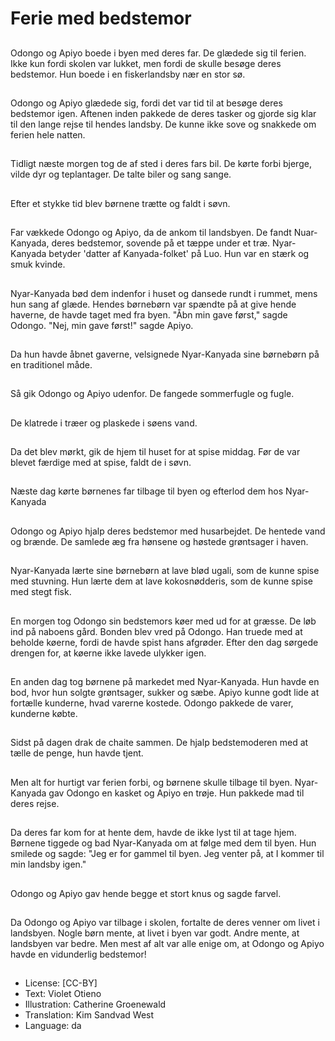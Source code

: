 # Ferie med bedstemor

##
Odongo og Apiyo boede i byen med deres far. De glædede sig til ferien. Ikke kun fordi skolen var lukket, men fordi de skulle besøge deres bedstemor. Hun boede i en fiskerlandsby nær en stor sø.

##
Odongo og Apiyo glædede sig, fordi det var tid til at besøge deres bedstemor igen. Aftenen inden pakkede de deres tasker og gjorde sig klar til den lange rejse til hendes landsby. De kunne ikke sove og snakkede om ferien hele natten.

##
Tidligt næste morgen tog de af sted i deres fars bil. De kørte forbi bjerge, vilde dyr og teplantager. De talte biler og sang sange.

##
Efter et stykke tid blev børnene trætte og faldt i søvn.

##
Far vækkede Odongo og Apiyo, da de ankom til landsbyen. De fandt Nuar-Kanyada, deres bedstemor, sovende på et tæppe under et træ. Nyar-Kanyada betyder 'datter af Kanyada-folket' på Luo. Hun var en stærk og smuk kvinde.

##
Nyar-Kanyada bød dem indenfor i huset og dansede rundt i rummet, mens hun sang af glæde. Hendes børnebørn var spændte på at give hende haverne, de havde taget med fra byen. "Åbn min gave først," sagde Odongo. "Nej, min gave først!" sagde Apiyo.

##
Da hun havde åbnet gaverne, velsignede Nyar-Kanyada sine børnebørn på en traditionel måde.

##
Så gik Odongo og Apiyo udenfor. De fangede sommerfugle og fugle.

##
De klatrede i træer og plaskede i søens vand.

##
Da det blev mørkt, gik de hjem til huset for at spise middag. Før de var blevet færdige med at spise, faldt de i søvn.

##
Næste dag kørte børnenes far tilbage til byen og efterlod dem hos Nyar-Kanyada

##
Odongo og Apiyo hjalp deres bedstemor med husarbejdet. De hentede vand og brænde. De samlede æg fra hønsene og høstede grøntsager i haven.

##
Nyar-Kanyada lærte sine børnebørn at lave blød ugali, som de kunne spise med stuvning. Hun lærte dem at lave kokosnødderis, som de kunne spise med stegt fisk.

##
En morgen tog Odongo sin bedstemors køer med ud for at græsse. De løb ind på naboens gård. Bonden blev vred på Odongo. Han truede med at beholde køerne, fordi de havde spist hans afgrøder. Efter den dag sørgede drengen for, at køerne ikke lavede ulykker igen.

##
En anden dag tog børnene på markedet med Nyar-Kanyada. Hun havde en bod, hvor hun solgte grøntsager, sukker og sæbe. Apiyo kunne godt lide at fortælle kunderne, hvad varerne kostede. Odongo pakkede de varer, kunderne købte.

##
Sidst på dagen drak de chaite sammen. De hjalp bedstemoderen med at tælle de penge, hun havde tjent.

##
Men alt for hurtigt var ferien forbi, og børnene skulle tilbage til byen. Nyar-Kanyada gav Odongo en kasket og Apiyo en trøje. Hun pakkede mad til deres rejse.

##
Da deres far kom for at hente dem, havde de ikke lyst til at tage hjem. Børnene tiggede og bad Nyar-Kanyada om at følge med dem til byen. Hun smilede og sagde: "Jeg er for gammel til byen. Jeg venter på, at I kommer til min landsby igen."

##
Odongo og Apiyo gav hende begge et stort knus og sagde farvel.

##
Da Odongo og Apiyo var tilbage i skolen, fortalte de deres venner om livet i landsbyen. Nogle børn mente, at livet i byen var godt. Andre mente, at landsbyen var bedre. Men mest af alt var alle enige om, at Odongo og Apiyo havde en vidunderlig bedstemor!

##
* License: [CC-BY]
* Text: Violet Otieno
* Illustration: Catherine Groenewald
* Translation: Kim Sandvad West
* Language: da
